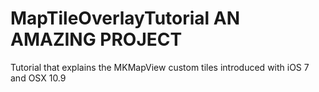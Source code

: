 MapTileOverlayTutorial AN AMAZING PROJECT
======================

Tutorial that explains the MKMapView custom tiles introduced with iOS 7 and OSX 10.9

